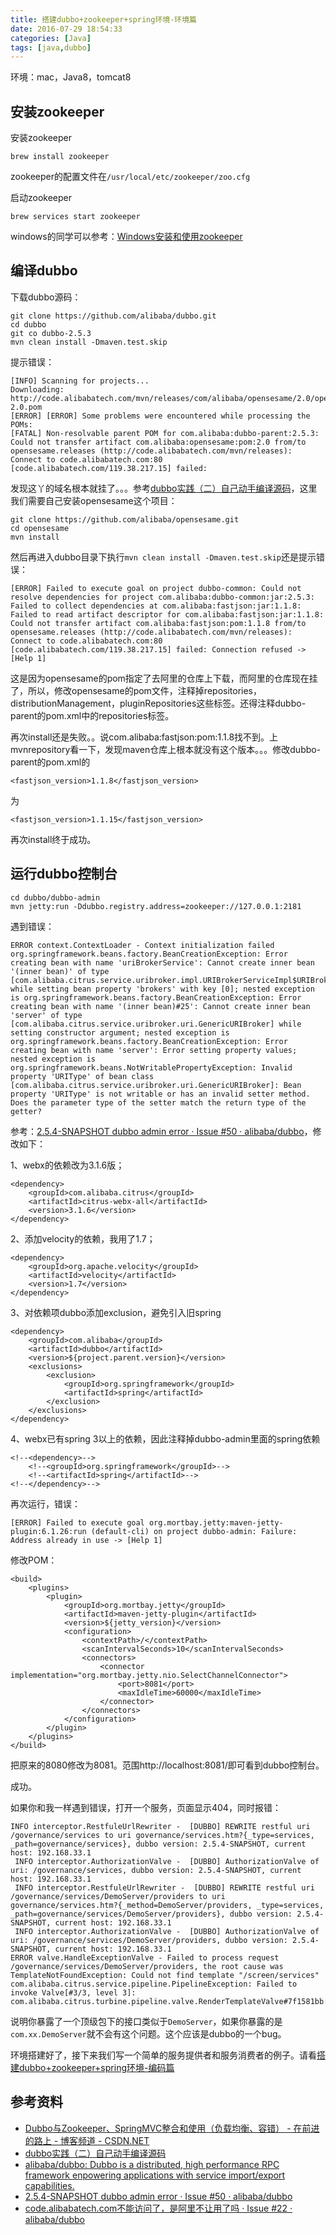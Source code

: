 ```yaml
---
title: 搭建dubbo+zookeeper+spring环境-环境篇
date: 2016-07-29 18:54:33
categories: [Java]
tags: [java,dubbo]
---
```


环境：mac，Java8，tomcat8

## 安装zookeeper

安装zookeeper

    brew install zookeeper

zookeeper的配置文件在`/usr/local/etc/zookeeper/zoo.cfg`

启动zookeeper

    brew services start zookeeper

windows的同学可以参考：[Windows安装和使用zookeeper][Windows安装和使用zookeeper]

## 编译dubbo

下载dubbo源码：

```
git clone https://github.com/alibaba/dubbo.git
cd dubbo
git co dubbo-2.5.3
mvn clean install -Dmaven.test.skip
```

提示错误：

```
[INFO] Scanning for projects...
Downloading: http://code.alibabatech.com/mvn/releases/com/alibaba/opensesame/2.0/opensesame-2.0.pom
[ERROR] [ERROR] Some problems were encountered while processing the POMs:
[FATAL] Non-resolvable parent POM for com.alibaba:dubbo-parent:2.5.3: Could not transfer artifact com.alibaba:opensesame:pom:2.0 from/to opensesame.releases (http://code.alibabatech.com/mvn/releases): Connect to code.alibabatech.com:80 [code.alibabatech.com/119.38.217.15] failed: 
```

发现[](http://code.alibabatech.com)这丫的域名根本就挂了。。。参考[dubbo实践（二）自己动手编译源码][dubbo实践（二）自己动手编译源码]，这里我们需要自己安装opensesame这个项目：

```
git clone https://github.com/alibaba/opensesame.git
cd opensesame
mvn install
```

然后再进入dubbo目录下执行`mvn clean install -Dmaven.test.skip`还是提示错误：

```
[ERROR] Failed to execute goal on project dubbo-common: Could not resolve dependencies for project com.alibaba:dubbo-common:jar:2.5.3: Failed to collect dependencies at com.alibaba:fastjson:jar:1.1.8: Failed to read artifact descriptor for com.alibaba:fastjson:jar:1.1.8: Could not transfer artifact com.alibaba:fastjson:pom:1.1.8 from/to opensesame.releases (http://code.alibabatech.com/mvn/releases): Connect to code.alibabatech.com:80 [code.alibabatech.com/119.38.217.15] failed: Connection refused -> [Help 1]
```

这是因为opensesame的pom指定了去阿里的仓库上下载，而阿里的仓库现在挂了，所以，修改opensesame的pom文件，注释掉repositories，distributionManagement，pluginRepositories这些标签。还得注释dubbo-parent的pom.xml中的repositories标签。

再次install还是失败。。说com.alibaba:fastjson:pom:1.1.8找不到。上mvnrepository看一下，发现maven仓库上根本就没有这个版本。。。修改dubbo-parent的pom.xml的

    <fastjson_version>1.1.8</fastjson_version>

为

    <fastjson_version>1.1.15</fastjson_version>

再次install终于成功。

## 运行dubbo控制台

```
cd dubbo/dubbo-admin
mvn jetty:run -Ddubbo.registry.address=zookeeper://127.0.0.1:2181
```

遇到错误：

```
ERROR context.ContextLoader - Context initialization failed
org.springframework.beans.factory.BeanCreationException: Error creating bean with name 'uriBrokerService': Cannot create inner bean '(inner bean)' of type [com.alibaba.citrus.service.uribroker.impl.URIBrokerServiceImpl$URIBrokerInfo] while setting bean property 'brokers' with key [0]; nested exception is org.springframework.beans.factory.BeanCreationException: Error creating bean with name '(inner bean)#25': Cannot create inner bean 'server' of type [com.alibaba.citrus.service.uribroker.uri.GenericURIBroker] while setting constructor argument; nested exception is org.springframework.beans.factory.BeanCreationException: Error creating bean with name 'server': Error setting property values; nested exception is org.springframework.beans.NotWritablePropertyException: Invalid property 'URIType' of bean class [com.alibaba.citrus.service.uribroker.uri.GenericURIBroker]: Bean property 'URIType' is not writable or has an invalid setter method. Does the parameter type of the setter match the return type of the getter?
```

参考：[2.5.4-SNAPSHOT dubbo admin error · Issue #50 · alibaba/dubbo](https://github.com/alibaba/dubbo/issues/50)，修改如下：

1、webx的依赖改为3.1.6版；

    <dependency>
        <groupId>com.alibaba.citrus</groupId>
        <artifactId>citrus-webx-all</artifactId>
        <version>3.1.6</version>
    </dependency>

2、添加velocity的依赖，我用了1.7；

    <dependency>
        <groupId>org.apache.velocity</groupId>
        <artifactId>velocity</artifactId>
        <version>1.7</version>
    </dependency>

3、对依赖项dubbo添加exclusion，避免引入旧spring

    <dependency>
        <groupId>com.alibaba</groupId>
        <artifactId>dubbo</artifactId>
        <version>${project.parent.version}</version>
        <exclusions>
            <exclusion>
                <groupId>org.springframework</groupId>
                <artifactId>spring</artifactId>
            </exclusion>
        </exclusions>
    </dependency>

4、webx已有spring 3以上的依赖，因此注释掉dubbo-admin里面的spring依赖

    <!--<dependency>-->
        <!--<groupId>org.springframework</groupId>-->
        <!--<artifactId>spring</artifactId>-->
    <!--</dependency>-->

再次运行，错误：

```
[ERROR] Failed to execute goal org.mortbay.jetty:maven-jetty-plugin:6.1.26:run (default-cli) on project dubbo-admin: Failure: Address already in use -> [Help 1]
```

修改POM：

```
<build>
    <plugins>
        <plugin>
            <groupId>org.mortbay.jetty</groupId>
            <artifactId>maven-jetty-plugin</artifactId>
            <version>${jetty_version}</version>
            <configuration>
                <contextPath>/</contextPath>
                <scanIntervalSeconds>10</scanIntervalSeconds>
                <connectors>
                    <connector implementation="org.mortbay.jetty.nio.SelectChannelConnector">
                        <port>8081</port>
                        <maxIdleTime>60000</maxIdleTime>
                    </connector>
                </connectors>
            </configuration>
        </plugin>
    </plugins>
</build>
```

把原来的8080修改为8081。范围http://localhost:8081/即可看到dubbo控制台。

成功。

如果你和我一样遇到错误，打开一个服务，页面显示404，同时报错：

```
INFO interceptor.RestfuleUrlRewriter -  [DUBBO] REWRITE restful uri /governance/services to uri governance/services.htm?{_type=services, _path=governance/services}, dubbo version: 2.5.4-SNAPSHOT, current host: 192.168.33.1
 INFO interceptor.AuthorizationValve -  [DUBBO] AuthorizationValve of uri: /governance/services, dubbo version: 2.5.4-SNAPSHOT, current host: 192.168.33.1
 INFO interceptor.RestfuleUrlRewriter -  [DUBBO] REWRITE restful uri /governance/services/DemoServer/providers to uri governance/services.htm?{_method=DemoServer/providers, _type=services, _path=governance/services/DemoServer/providers}, dubbo version: 2.5.4-SNAPSHOT, current host: 192.168.33.1
 INFO interceptor.AuthorizationValve -  [DUBBO] AuthorizationValve of uri: /governance/services/DemoServer/providers, dubbo version: 2.5.4-SNAPSHOT, current host: 192.168.33.1
ERROR valve.HandleExceptionValve - Failed to process request /governance/services/DemoServer/providers, the root cause was TemplateNotFoundException: Could not find template "/screen/services"
com.alibaba.citrus.service.pipeline.PipelineException: Failed to invoke Valve[#3/3, level 3]: com.alibaba.citrus.turbine.pipeline.valve.RenderTemplateValve#7f1581bb:RenderTemplateValve
```

说明你暴露了一个顶级包下的接口类似于`DemoServer`，如果你暴露的是`com.xx.DemoServer`就不会有这个问题。这个应该是dubbo的一个bug。

环境搭建好了，接下来我们写一个简单的服务提供者和服务消费者的例子。请看[搭建dubbo+zookeeper+spring环境-编码篇][搭建dubbo+zookeeper+spring环境-编码篇]
## 参考资料
- [Dubbo与Zookeeper、SpringMVC整合和使用（负载均衡、容错） - 在前进的路上 - 博客频道 - CSDN.NET](http://blog.csdn.net/congcong68/article/details/41113239)
- [dubbo实践（二）自己动手编译源码][dubbo实践（二）自己动手编译源码]
- [alibaba/dubbo: Dubbo is a distributed, high performance RPC framework enpowering applications with service import/export capabilities.](https://github.com/alibaba/dubbo)
- [2.5.4-SNAPSHOT dubbo admin error · Issue #50 · alibaba/dubbo](https://github.com/alibaba/dubbo/issues/50)
- [code.alibabatech.com不能访问了，是阿里不让用了吗 · Issue #22 · alibaba/dubbo](https://github.com/alibaba/dubbo/issues/22)

[dubbo实践（二）自己动手编译源码]: http://www.cnblogs.com/pengkw/p/3674730.html
[搭建dubbo+zookeeper+spring环境-编码篇]: http://mushanshitiancai.github.io/2016/07/29/java/%E6%90%AD%E5%BB%BAdubbo-zookeeper-spring%E7%8E%AF%E5%A2%83-%E7%BC%96%E7%A0%81%E7%AF%87/
[Windows安装和使用zookeeper]: http://www.cnblogs.com/shanyou/p/3221990.html